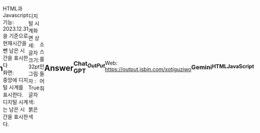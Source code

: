
## Question 

HTML과 Javascript  
기능:  
2023.12.31을 기준으로 현재시간을 뺀 남은 시간을 표시한다  
화면:  
중앙에 디지털 시계를 표시한다.  
디지털 시계는 남은 시간을 표시한다.

디지털 시계화면 상세:  
글자크기: 32pt  
그림자 : True  
글자색: 붉은색

소스를 만들어줘

## Answer 

### Chat GPT

```
<!DOCTYPE html>
<html lang="en">
<head>
    <meta charset="UTF-8">
    <meta name="viewport" content="width=device-width, initial-scale=1.0">
    <title>디지털 시계</title>
    <style>
        body {
            display: flex;
            justify-content: center;
            align-items: center;
            height: 100vh;
            margin: 0;
        }

        #digitalClock {
            font-size: 32pt;
            color: red;
            text-shadow: 2px 2px 4px #000;
        }
    </style>
</head>
<body>

<div id="digitalClock"></div>

<script>
    function updateDigitalClock() {
        // 현재 날짜 및 시간 가져오기
        var currentDate = new Date();
        
        // 목표 날짜 및 시간 설정 (2023년 12월 31일)
        var targetDate = new Date('2023-12-31T00:00:00');

        // 남은 시간 계산
        var remainingTime = targetDate - currentDate;

        // 시, 분, 초 계산
        var hours = Math.floor(remainingTime / (1000 * 60 * 60));
        var minutes = Math.floor((remainingTime % (1000 * 60 * 60)) / (1000 * 60));
        var seconds = Math.floor((remainingTime % (1000 * 60)) / 1000);

        // 남은 시간을 디지털 시계에 표시
        var digitalClockElement = document.getElementById('digitalClock');
        digitalClockElement.textContent = `${hours}시간 ${minutes}분 ${seconds}초`;

        // 1초마다 업데이트
        setTimeout(updateDigitalClock, 1000);
    }

    // 초기 호출
    updateDigitalClock();
</script>

</body>
</html>

```
##### OutPut

![](images/1.png)

Web: https://output.jsbin.com/xotiguziwo




### Gemini

#### HTML
```
<!DOCTYPE html>
<html lang="ko">
<head>
  <meta charset="UTF-8">
  <meta name="viewport" content="width=device-width, initial-scale=1.0">
  <title>2023년 12월 31일까지 남은 시간</title>
  <style>
    body {
      font-family: sans-serif;
      text-align: center;
    }
    #clock {
      font-size: 32pt;
      text-shadow: 2px 2px 2px rgba(0, 0, 0, 0.5);
      color: red;
    }
  </style>
</head>
<body>
  <div id="clock"></div>
  <script src="script.js"></script>
</body>
</html>

```



#### JavaScript
```
const targetDate = new Date(2023, 11, 31, 23, 59, 59); // 2023년 12월 31일 23시 59분 59초
const clockElement = document.getElementById("clock");

function updateClock() {
  const now = new Date();
  const diff = targetDate - now;

  const days = Math.floor(diff / (1000 * 60 * 60 * 24));
  const hours = Math.floor((diff % (1000 * 60 * 60 * 24)) / (1000 * 60 * 60));
  const minutes = Math.floor((diff % (1000 * 60 * 60)) / (1000 * 60));
  const seconds = Math.floor((diff % (1000 * 60)) / 1000);

  clockElement.textContent = `${days}일 ${hours}시간 ${minutes}분 ${seconds}초 남았습니다.`;

  // 1초마다 updateClock 함수 실행
  setTimeout(updateClock, 1000);
}

updateClock();

```


<html lang="en">
<head>
    <meta charset="UTF-8">
    <meta name="viewport" content="width=device-width, initial-scale=1.0">
    <title>디지털 시계</title>
    <style>
        body {
            display: flex;
            justify-content: center;
            align-items: center;
            height: 100vh;
            margin: 0;
        }

        #digitalClock {
            font-size: 32pt;
            color: red;
            text-shadow: 2px 2px 4px #000;
        }
    </style>
</head>
<body>

<div id="digitalClock"></div>

<script>
    function updateDigitalClock() {
        // 현재 날짜 및 시간 가져오기
        var currentDate = new Date();
        
        // 목표 날짜 및 시간 설정 (2023년 12월 31일)
        var targetDate = new Date('2023-12-31T00:00:00');

        // 남은 시간 계산
        var remainingTime = targetDate - currentDate;

        // 시, 분, 초 계산
        var hours = Math.floor(remainingTime / (1000 * 60 * 60));
        var minutes = Math.floor((remainingTime % (1000 * 60 * 60)) / (1000 * 60));
        var seconds = Math.floor((remainingTime % (1000 * 60)) / 1000);

        // 남은 시간을 디지털 시계에 표시
        var digitalClockElement = document.getElementById('digitalClock');
        digitalClockElement.textContent = `${hours}시간 ${minutes}분 ${seconds}초`;

        // 1초마다 업데이트
        setTimeout(updateDigitalClock, 1000);
    }

    // 초기 호출
    updateDigitalClock();
</script>

</body>
</html>
##### OutPut
![](images/2.png)

Web: https://output.jsbin.com/mihomaxema/1












